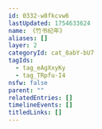 ```yaml
---
id: 0332-w8fkcvw6
lastUpdated: 1754633624
name: 《竹书纪年》
aliases: []
layer: 2
categoryId: cat_8abY-bU7
tagIds:
  - tag_eAgXxyKy
  - tag_TRpfu-I4
nsfw: false
parent: ""
relatedEntries: []
timelineEvents: []
titledLinks: []
---
```


